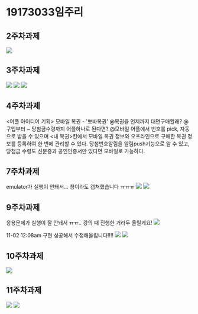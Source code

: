 # 19173033임주리

## 2주차과제
<img width="" height="" src="./png/19173033임주리.png">

## 3주차과제
<img width="" height="" src="./png/19173033임주리_3.png">
<img width="" height="" src="./png/19173033임주리_3-1.png">
<img width="" height="" src="./png/19173033임주리_3-2.png">

##  4주차과제
<어플 아이디어 기획>
모바일 복권 - '뽀바복권'
@복권을 언제까지 대면구매할래?
@구입부터 ~ 당첨금수령까지 어플하나로 된다면?
@모바일 어플에서 번호를 pick, 자동으로 받을 수 있으며 
<내 복권>칸에서 모바일 복권 정보와 오프라인으로 구매한 복권 정보를 등록하여 한 번에 관리할 수 있다.
당첨번호알림을 알림push기능으로 알 수 있고, 당첨금 수령도 신분증과 공인인증서만 있다면 모바일로 가능하다.

## 7주차과제
emulator가 실행이 안돼서... 창이라도 캡쳐했습니다 ㅠㅠㅠ
<img width="" height="" src="./png/19173033임주리7.PNG">
<img width="" height="" src="./png/19173033임주리7-1.PNG">

## 9주차과제
응용문제가 실행이 잘 안돼서 ㅠㅠ.. 강의 때 진행한 거라두 올릴게요!
<img width="" height="" src="./png/19173033임주리9.PNG">

11-02 12:08am 구현 성공해서 수정해올립니다!!!!
<img width="" height="" src="./png/19173033임주리9_1.PNG">
<img width="" height="" src="./png/19173033임주리9_2.PNG">

## 10주차과제
<img width="" height="" src="./png/19173033임주리10.PNG">

## 11주차과제
<img width="" height="" src="./png/19173033임주리_11.PNG">
<img width="" height="" src="./png/19173033임주리_11-1.PNG">
